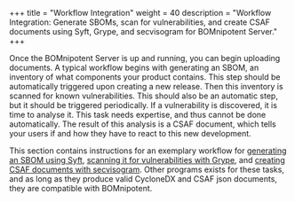 +++
title = "Workflow Integration"
weight = 40
description = "Workflow Integration: Generate SBOMs, scan for vulnerabilities, and create CSAF documents using Syft, Grype, and secvisogram for BOMnipotent Server."
+++

Once the BOMnipotent Server is up and running, you can begin uploading documents. A typical workflow begins with generating an SBOM, an inventory of what components your product contains. This step should be automatically triggered upon creating a new release. Then this inventory is scanned for known vulnerabilities. This should also be an automatic step, but it should be triggered periodically. If a vulnerability is discovered, it is time to analyse it. This task needs expertise, and thus cannot be done automatically. The result of this analysis is a CSAF document, which tells your users if and how they have to react to this new development.

This section contains instructions for an exemplary workflow for [generating an SBOM using Syft](/integration/syft), [scanning it for vulnerabilities with Grype](/integration/grype), and [creating CSAF documents with secvisogram](/integration/secvisogram). Other programs exists for these tasks, and as long as they produce valid CycloneDX and CSAF json documents, they are compatible with BOMnipotent.

